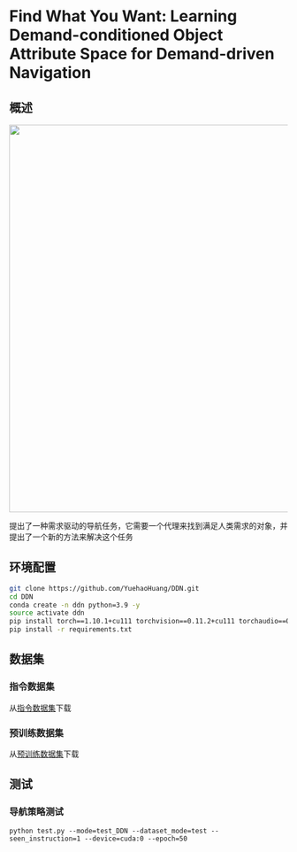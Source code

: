 # Find What You Want: Learning Demand-conditioned Object Attribute Space for Demand-driven Navigation

## 概述
<img src="demo/NIPS-2023-DDN.gif" align="middle" width="700"/> 

提出了一种需求驱动的导航任务，它需要一个代理来找到满足人类需求的对象，并提出了一个新的方法来解决这个任务

## 环境配置

```bash
git clone https://github.com/YuehaoHuang/DDN.git
cd DDN
conda create -n ddn python=3.9 -y
source activate ddn
pip install torch==1.10.1+cu111 torchvision==0.11.2+cu111 torchaudio==0.10.1 -f 
pip install -r requirements.txt
```

## 数据集

### 指令数据集

从[指令数据集](http://ceres-solver.org/ceres-solver-2.0.0.tar.gz)下载

### 预训练数据集

从[预训练数据集](http://ceres-solver.org/ceres-solver-2.0.0.tar.gz)下载

## 测试

### 导航策略测试

```
python test.py --mode=test_DDN --dataset_mode=test --seen_instruction=1 --device=cuda:0 --epoch=50
```
